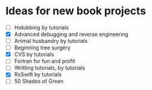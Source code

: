 # Ideas for new book projects

- [ ] Hotubbing by tutorials
- [x] Advanced debugging and reverse engineering
- [ ] Animal husbandry by tutorials
- [ ] Beginning tree surgery
- [x] CVS by tutorials
- [ ] Fortran for fun and profit
- [ ] Writting tutorials, by tutorials
- [x] RxSwift by tutorials
- [ ] 50 Shades of Green
